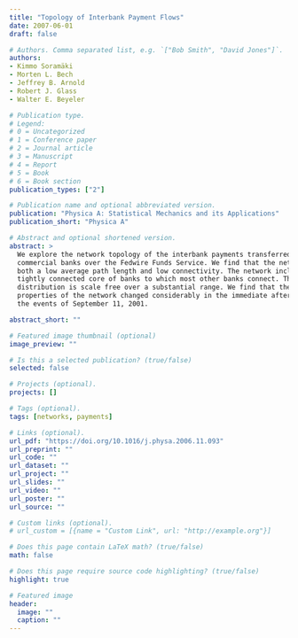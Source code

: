 ```yaml
---
title: "Topology of Interbank Payment Flows"
date: 2007-06-01
draft: false

# Authors. Comma separated list, e.g. `["Bob Smith", "David Jones"]`.
authors:
- Kimmo Soramäki
- Morten L. Bech
- Jeffrey B. Arnold
- Robert J. Glass
- Walter E. Beyeler

# Publication type.
# Legend:
# 0 = Uncategorized
# 1 = Conference paper
# 2 = Journal article
# 3 = Manuscript
# 4 = Report
# 5 = Book
# 6 = Book section
publication_types: ["2"]

# Publication name and optional abbreviated version.
publication: "Physica A: Statistical Mechanics and its Applications"
publication_short: "Physica A"

# Abstract and optional shortened version.
abstract: >
  We explore the network topology of the interbank payments transferred between
  commercial banks over the Fedwire Funds Service. We find that the network has
  both a low average path length and low connectivity. The network includes a
  tightly connected core of banks to which most other banks connect. The degree
  distribution is scale free over a substantial range. We find that the
  properties of the network changed considerably in the immediate aftermath of
  the events of September 11, 2001.

abstract_short: ""

# Featured image thumbnail (optional)
image_preview: ""

# Is this a selected publication? (true/false)
selected: false

# Projects (optional).
projects: []

# Tags (optional).
tags: [networks, payments]

# Links (optional).
url_pdf: "https://doi.org/10.1016/j.physa.2006.11.093"
url_preprint: ""
url_code: ""
url_dataset: ""
url_project: ""
url_slides: ""
url_video: ""
url_poster: ""
url_source: ""

# Custom links (optional).
# url_custom = [{name = "Custom Link", url: "http://example.org"}]

# Does this page contain LaTeX math? (true/false)
math: false

# Does this page require source code highlighting? (true/false)
highlight: true

# Featured image
header:
  image: ""
  caption: ""
---
```


